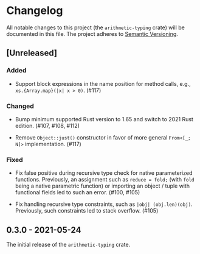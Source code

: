 # Changelog

All notable changes to this project (the `arithmetic-typing` crate) will be
documented in this file. The project adheres to [Semantic Versioning](http://semver.org/spec/v2.0.0.html).

## [Unreleased]

### Added

- Support block expressions in the name position for method calls, e.g., `xs.{Array.map}(|x| x > 0)`. (#117)

### Changed

- Bump minimum supported Rust version to 1.65 and switch to 2021 Rust edition. (#107, #108, #112)

- Remove `Object::just()` constructor in favor of more general `From<[_; N]>` implementation. (#117)

### Fixed

- Fix false positive during recursive type check for native parameterized functions.
  Previously, an assignment such as `reduce = fold;` (with `fold` being
  a native parametric function) or importing an object / tuple with functional fields
  led to such an error. (#100, #105)

- Fix handling recursive type constraints, such as `|obj| (obj.len)(obj)`. Previously,
  such constraints led to stack overflow. (#105)

## 0.3.0 - 2021-05-24

The initial release of the `arithmetic-typing` crate.
